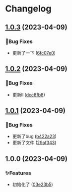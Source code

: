 # Changelog

## [1.0.3](https://github.com/release-jf/release-jf/compare/v1.0.2...v1.0.3) (2023-04-09)


### 🐛Bug Fixes

* 更新了一下 ([6fc07e0](https://github.com/release-jf/release-jf/commit/6fc07e067eecc8a8c26dca65c1eabc1cb6e45144))

## [1.0.2](https://github.com/release-jf/release-jf/compare/v1.0.1...v1.0.2) (2023-04-09)


### 🐛Bug Fixes

* 更新ll ([dcc8fb8](https://github.com/release-jf/release-jf/commit/dcc8fb844f9201346c3bbf09bf2a7b94cf548d0e))

## [1.0.1](https://github.com/release-jf/release-jf/compare/v1.0.0...v1.0.1) (2023-04-09)


### 🐛Bug Fixes

* 更新了bug ([b422a23](https://github.com/release-jf/release-jf/commit/b422a2362a1daf33eff41ed2c2ac4432613bfa36))
* 更新了文件 ([29af343](https://github.com/release-jf/release-jf/commit/29af343c2bdf9a4f227250ae37d651a972366633))

## 1.0.0 (2023-04-09)


### ✨Features

* 初始化了 ([03e23b5](https://github.com/release-jf/release-jf/commit/03e23b5409133e5351d8625df6391028d5a50c16))

